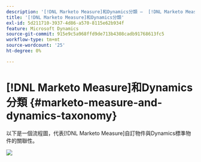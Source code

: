 ```yaml
---
description: '[!DNL Marketo Measure]和Dynamics分類 —  [!DNL Marketo Measure]'
title: '[!DNL Marketo Measure]和Dynamics分類'
exl-id: 5d211710-3937-4d86-a570-8115e62b934f
feature: Microsoft Dynamics
source-git-commit: 915e9c5a968ffd9de713b4308cadb91768613fc5
workflow-type: tm+mt
source-wordcount: '25'
ht-degree: 0%

---
```


# [!DNL Marketo Measure]和Dynamics分類 {#marketo-measure-and-dynamics-taxonomy}

以下是一個流程圖，代表[!DNL Marketo Measure]自訂物件與Dynamics標準物件的關聯性。<p>

![](assets/bizible-and-dynamics-taxonomy-1.png)
